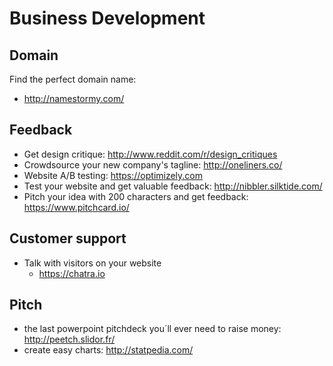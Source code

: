 # Business Development

## Domain
Find the perfect domain name:

- http://namestormy.com/

## Feedback
- Get design critique: http://www.reddit.com/r/design_critiques 
- Crowdsource your new company's tagline: http://oneliners.co/
- Website A/B testing: https://optimizely.com
- Test your website and get valuable feedback: http://nibbler.silktide.com/
- Pitch your idea with 200 characters and get feedback: https://www.pitchcard.io/

## Customer support
- Talk with visitors on your website
  - https://chatra.io

## Pitch
- the last powerpoint pitchdeck you´ll ever need to raise money: http://peetch.slidor.fr/
- create easy charts: http://statpedia.com/

